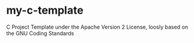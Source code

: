 # my-c-template
C Project Template under the Apache Version 2 License, loosly based on the GNU Coding Standards
